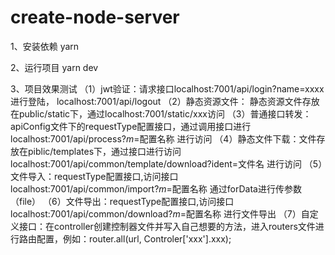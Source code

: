 # create-node-server

1、安装依赖
yarn

2、运行项目
yarn dev


3、项目效果测试
（1）jwt验证：请求接口localhost:7001/api/login?name=xxxx 进行登陆， localhost:7001/api/logout
（2）静态资源文件： 静态资源文件存放在public/static下，通过localhost:7001/static/xxx访问
（3）普通接口转发：apiConfig文件下的requestType配置接口，通过调用接口进行localhost:7001/api/process?_m_=配置名称 进行访问
（4）静态文件下载：文件存放在piblic/templates下，通过接口进行访问 localhost:7001/api/common/template/download?ident=文件名 进行访问
（5）文件导入：requestType配置接口,访问接口localhost:7001/api/common/import?_m_=配置名称 通过forData进行传参数（file）
（6）文件导出：requestType配置接口,访问接口localhost:7001/api/common/download?_m_=配置名称 进行文件导出
（7）自定义接口：在controller创建控制器文件并写入自己想要的方法，进入routers文件进行路由配置，例如：router.all(url, Controler['xxx'].xxx);
 
